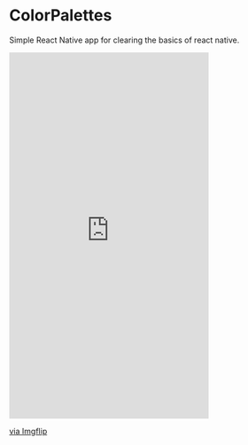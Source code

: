 # ColorPalettes
Simple React Native app for clearing the basics of react native.


<div style="width:360px;max-width:100%;"><div style="height:0;padding-bottom:183.61%;position:relative;"><iframe width="360" height="661" style="position:absolute;top:0;left:0;width:100%;height:100%;" frameBorder="0" src="https://imgflip.com/embed/443d7x"></iframe></div><p><a href="https://imgflip.com/gif/443d7x">via Imgflip</a></p></div>
